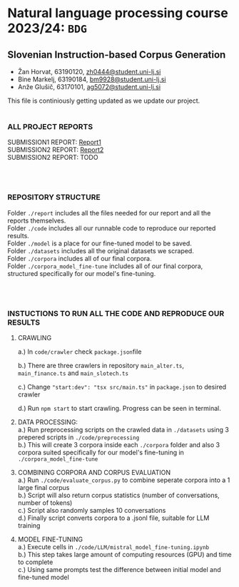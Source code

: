 # Natural language processing course 2023/24: `BDG`

## Slovenian Instruction-based Corpus Generation

- Žan Horvat, 63190120, zh0444@student.uni-lj.si
- Bine Markelj, 63190184, bm9928@student.uni-lj.si
- Anže Glušič, 63170101, ag5072@student.uni-lj.si

This file is continiously getting updated as we update our project.
<br/><br/>
### ALL PROJECT REPORTS
SUBMISSION1 REPORT: [Report1](https://github.com/UL-FRI-NLP-2023-2024/ul-fri-nlp-course-project-bdg/blob/main/report/report1.pdf)  
SUBMISSION2 REPORT: [Report2](https://github.com/UL-FRI-NLP-2023-2024/ul-fri-nlp-course-project-bdg/blob/main/report/report2.pdf)  
SUBMISSION2 REPORT: TODO 

<br/><br/>
### REPOSITORY STRUCTURE
Folder `./report` includes all the files needed for our report and all the reports themselves.  
Folder `./code` includes all our runnable code to reproduce our reported results.  
Folder `./model` is a place for our fine-tuned model to be saved.  
Folder `./datasets` includes all the original datasets we scraped.  
Folder `./corpora` includes all of our final corpora.  
Folder `./corpora_model_fine-tune` includes all of our final corpora, structured specifically for our model's fine-tuning.  
  
  <br/><br/>
### INSTUCTIONS TO RUN ALL THE CODE AND REPRODUCE OUR RESULTS
1. CRAWLING

   a.) In `code/crawler` check `package.json`file
   
   b.) There are three crawlers in repository `main_alter.ts`, `main_finance.ts` and `main_slotech.ts`

   c.) Change `"start:dev": "tsx src/main.ts"` in `package.json` to desired crawler
   
   d.) Run `npm start` to start crawling. Progress can be seen in terminal.
3. DATA PROCESSING:  
   a.) Run preprocessing scripts on the crawled data in `./datasets` using 3 prepered scripts in `./code/preprocessing`  
   b.) This will create 3 corpora inside each `./corpora` folder and also 3 corpora suited specifically for our model's fine-tuning in   `./corpora_model_fine-tune` 
4. COMBINING CORPORA AND CORPUS EVALUATION  
   a.) Run `./code/evaluate_corpus.py` to combine seperate corpora into a 1 large final corpus  
   b.) Script will also return corpus statistics (number of conversations, number of tokens)  
   c.) Script also randomly samples 10 conversations  
   d.) Finally script converts corpora to a .jsonl file, suitable for LLM training  
5. MODEL FINE-TUNING  
   a.) Execute cells in `./code/LLM/mistral_model_fine-tuning.ipynb`  
   b.) This step takes large amount of computing resources (GPU) and time to complete  
   c.) Using same prompts test the difference between initial model and fine-tuned model  

